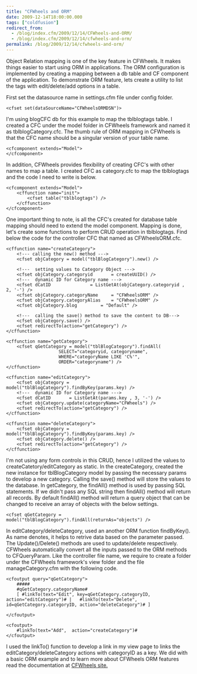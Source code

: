 ```yaml
---
title: "CFWheels and ORM"
date: 2009-12-14T18:00:00.000
tags: ["coldfusion"]
redirect_from: 
  - /blog/index.cfm/2009/12/14/CFWheels-and-ORM/
  - /blog/index.cfm/2009/12/14/cfwheels-and-orm/
permalink: /blog/2009/12/14/cfwheels-and-orm/
---
```


Object Relation mapping is one of the key feature in CFWheels. It makes things easier to start using ORM in applications. The ORM configuration is implemented by creating a mapping between a db table and CF component of the application. To demonstrate ORM feature, lets create a utility to list the tags with edit/delete/add options in a table.

First set the datasource name in settings.cfm file under config folder.

```cfscript
<cfset set(dataSourceName="CFWheelsORMDSN")>
```

I'm using blogCFC db for this example to map the tblblogtags table. I created a CFC under the model folder in CFWheels framework and named it as tblblogCategory.cfc. The thumb rule of ORM mapping in CFWheels is that the CFC name should be a singular version of your table name. 

```cfscript
<cfcomponent extends="Model">
</cfcomponent>
```

In addition, CFWheels provides flexibility of creating CFC's with other names to map a table. I created CFC as category.cfc to map the tblblogtags and the code I need to write is below. 

```cfscript
<cfcomponent extends="Model">
	<cffunction name="init">
		<cfset table("tblblogtags") />
	</cffunction>
</cfcomponent>
```
One important thing to note, is all the CFC's created for database table mapping should need to extend the model component. Mapping is done, let's create some functions to perform CRUD operation in tblblogtags. Find below the code for the controller CFC that named as CFWheelsORM.cfc.

```cfscript
<cffunction name="createCategory">
	<!--- calling the new() method --->
	<cfset objCategory = model("tblBlogCategory").new() />
		
	<!---  setting values to Category Object --->
	<cfset objCategory.categoryid		= createUUID() />
	<!---  dynamic ID for Category name --->
	<cfset dCatID				= ListGetAt(objCategory.categoryid , 2, '-') />
	<cfset objCategory.categoryName 	= "CFWheelsORM" />
	<cfset objCategory.categoryAlias 	= "CFWheelsORM" />
	<cfset objCategory.blog	 		= "Default" />
		
	<!---  calling the save() method to save the content to DB--->
	<cfset objCategory.save() />
	<cfset redirectTo(action="getCategory") />
</cffunction>
	
<cffunction name="getCategory">
	<cfset qGetCategory = model("tblBlogCategory").findAll(
					SELECT="categoryid, categoryname",
					WHERE="categoryName LIKE 'C%'", 
					ORDER="categoryname") />
</cffunction>
	
<cffunction name="editCategory">
	<cfset objCategory = model("tblBlogCategory").findByKey(params.key) />
	<!---  dynamic ID for Category name --->
	<cfset dCatID		= ListGetAt(params.key , 3, '-') />
	<cfset objCategory.update(categoryName="CFWheels") />
	<cfset redirectTo(action="getCategory") />
</cffunction>
	
<cffunction name="deleteCategory">
	<cfset objCategory = model("tblBlogCategory").findByKey(params.key) />
	<cfset objCategory.delete() />
	<cfset redirectTo(action="getCategory") />
</cffunction> 
```

I'm not using any form controls in this CRUD, hence I utilized the values to createCatetory/editCategory as static. In the createCategory, created the new instance for tblBlogCategory model by passing the necessary params to develop a new category. Calling the save() method will store the values to the database. In getCategory, the findAll() method is used by passing SQL statements. If we didn't pass any SQL string then findAll() method will return all records. By default findAll() method will return a query object that can be changed to receive an array of objects with the below settings. 

```cfscript
<cfset qGetCategory = model("tblBlogCategory").findAll(returnAs="objects") />
```

In editCategory/deleteCategory, used an another ORM function findByKey(). As name denotes, it helps to retrive data based on the parameter passed. The Update()/Delete() methods are used to update/delete respectively. CFWheels automatically convert all the inputs passed to the ORM methods to CFQueryParam. Like the controller file name, we require to create a folder under the CFWheels framework's view folder and the file manageCategory.cfm with the following code.

```cfscript
<cfoutput query="qGetCategory">
	##### 
	#qGetCategory.categoryName#
	[ #linkTo(text="Edit", key=qGetCategory.categoryID, action="editCategory")# | 	#linkTo(text="Delete", id=qGetCategory.categoryID, action="deleteCategory")# ]
	 
</cfoutput>

<cfoutput>
	#linkTo(text="Add",  action="createCategory")#
</cfoutput>
```

I used the linkTo() function to develop a link in my view page to links the editCategory/deleteCategory actions with categoryID as a key. We did with a basic ORM example and to learn more about CFWheels ORM features read the documentation at [CFWheels site.](http://cfwheels.org/docs)